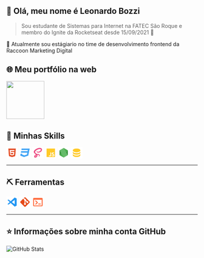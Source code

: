## 💜 Olá, meu nome é <strong>Leonardo Bozzi</strong>

> Sou estudante de Sistemas para Internet na FATEC São Roque e membro do Ignite da Rocketseat desde 15/09/2021 🚀

🔭 Atualmente sou estágiario no time de desenvolvimento frontend da Raccoon Marketing Digital


## 🌐 Meu portfólio na web
<a href="https://leonrdobozzi.github.io"><img width="100px" height="100px" src="https://i.imgur.com/p5yhHaJ.png"></a>

## 🚀 Minhas Skills
<div>
<img src="https://raw.githubusercontent.com/PKief/vscode-material-icon-theme/main/icons/html.svg" alt="react" width="30" height="30" />
<img src="https://raw.githubusercontent.com/PKief/vscode-material-icon-theme/main/icons/css.svg" alt="css" width="30" height="30" />
<img src="https://raw.githubusercontent.com/PKief/vscode-material-icon-theme/main/icons/sass.svg" alt="sass" width="30" height="30" />
<img src="https://raw.githubusercontent.com/PKief/vscode-material-icon-theme/main/icons/javascript.svg" alt="javascript" width="30" height="30"/>
<img src="https://raw.githubusercontent.com/PKief/vscode-material-icon-theme/main/icons/nodejs_alt.svg" alt="nodejs" width="30" height="30" />
<img src="https://raw.githubusercontent.com/PKief/vscode-material-icon-theme/main/icons/database.svg" alt="SQL" width="30" height="30" />
</p>

</div>

----

## ⛏️ Ferramentas

<div>
<img src="https://raw.githubusercontent.com/PKief/vscode-material-icon-theme/main/icons/vscode.svg" alt="vscode" width="30" height="30" />
<img src="https://raw.githubusercontent.com/PKief/vscode-material-icon-theme/main/icons/git.svg" alt="git" width="30" height="30" />
<img src="https://raw.githubusercontent.com/PKief/vscode-material-icon-theme/main/icons/console.svg" alt="Linux" width="30" height="30" />
                                                                                                                                 
</div>

----

## ⭐ Informações sobre minha conta GitHub
![GitHub Stats](https://github-readme-stats.vercel.app/api?username=leonrdobozzi&show_icons=true&theme=omni)
